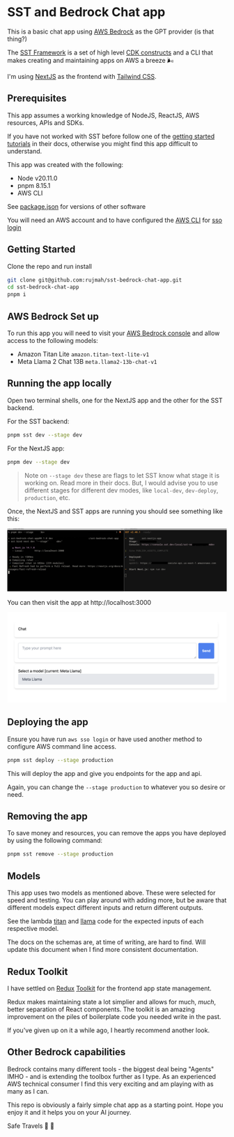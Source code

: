 # SST and Bedrock Chat app

This is a basic chat app using [AWS Bedrock](https://aws.amazon.com/bedrock/) as the GPT provider (is that thing?)

The [SST Framework](https://sst.dev) is a set of high level [CDK constructs](https://docs.aws.amazon.com/cdk/v2/guide/home.html) and a CLI that makes creating and maintaining apps on AWS a breeze 🌬️

I'm using [NextJS](https://nextjs.org/docs) as the frontend with [Tailwind CSS](https://v2.tailwindcss.com/docs).

## Prerequisites

This app assumes a working knowledge of NodeJS, ReactJS, AWS resources, APIs and SDKs.

If you have not worked with SST before follow one of the [getting started tutorials](https://docs.sst.dev/) in their docs, otherwise you might find this app difficult to understand.

This app was created with the following:

- Node v20.11.0
- pnpm 8.15.1
- AWS CLI

See [package.json](./package.json) for versions of other software

You will need an AWS account and to have configured the [AWS CLI](https://docs.aws.amazon.com/cli/latest/userguide/getting-started-install.html) for [sso login](https://docs.aws.amazon.com/cli/latest/userguide/sso-configure-profile-token.html#sso-configure-profile-token-auto-sso)

## Getting Started

Clone the repo and run install

```bash
git clone git@github.com:rujmah/sst-bedrock-chat-app.git
cd sst-bedrock-chat-app
pnpm i
```

## AWS Bedrock Set up

To run this app you will need to visit your [AWS Bedrock console](https://docs.aws.amazon.com/bedrock/latest/userguide/model-access.html) and allow access to the following models:

- Amazon Titan Lite `amazon.titan-text-lite-v1`
- Meta Llama 2 Chat 13B `meta.llama2-13b-chat-v1`

## Running the app locally

Open two terminal shells, one for the NextJS app and the other for the SST backend.

For the SST backend:

```bash
pnpm sst dev --stage dev
```

For the NextJS app:

```bash
pnpm dev --stage dev
```

> Note on `--stage dev` these are flags to let SST know what stage it is working on. Read more in their docs. But, I would advise you to use different stages for different dev modes, like `local-dev`, `dev-deploy`, `production`, etc.

Once, the NextJS and SST apps are running you should see something like this:

![terminals running app](docs/images/terminal-example.png)

You can then visit the app at http://localhost:3000

![App view](./docs/images/app-view.png)

## Deploying the app

Ensure you have run `aws sso login` or have used another method to configure AWS command line access.

```bash
pnpm sst deploy --stage production
```

This will deploy the app and give you endpoints for the app and api.

Again, you can change the `--stage production` to whatever you so desire or need.

## Removing the app

To save money and resources, you can remove the apps you have deployed by using the following command:

```bash
pnpm sst remove --stage production
```

## Models

This app uses two models as mentioned above. These were selected for speed and testing. You can play around with adding more, but be aware that different models expect different inputs and return different outputs.

See the lambda [titan](./src/lambda/titan.ts) and [llama](./src/lambda/llama.ts) code for the expected inputs of each respective model.

The docs on the schemas are, at time of writing, are hard to find. Will update this document when I find more consistent documentation.

## Redux Toolkit

I have settled on [Redux](https://redux.js.org/) [Toolkit](https://redux-toolkit.js.org/) for the frontend app state management.

Redux makes maintaining state a lot simplier and allows for much, _much_, better separation of React components. The toolkit is an amazing improvement on the piles of boilerplate code you needed write in the past.

If you've given up on it a while ago, I heartly recommend another look.

## Other Bedrock capabilities

Bedrock contains many different tools - the biggest deal being "Agents" IMHO - and is extending the toolbox further as I type. As an experienced AWS technical consumer I find this very exciting and am playing with as many as I can.

This repo is obviously a fairly simple chat app as a starting point. Hope you enjoy it and it helps you on your AI journey.

Safe Travels 🫡 🚀
